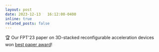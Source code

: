 ```yaml
---
layout: post
date: 2023-12-13   16:12:00-0400
inline: true
related_posts: false
---
```


🏆 Our FPT'23 paper on 3D-stacked reconfigurable acceleration devices won [best paper award](https://fpt2023.org/)!